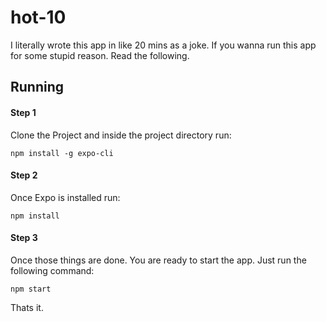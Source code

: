 # hot-10
I literally wrote this app in like 20 mins as a joke.
If you wanna run this app for some stupid reason.
Read the following.
## Running
#### Step 1
Clone the Project and inside the project directory run: 
```
npm install -g expo-cli
```
#### Step 2
Once Expo is installed run:
```
npm install 
```
#### Step 3 
Once those things are done. You are ready to start the app.
Just run the following command:
```
npm start
```
Thats it.
